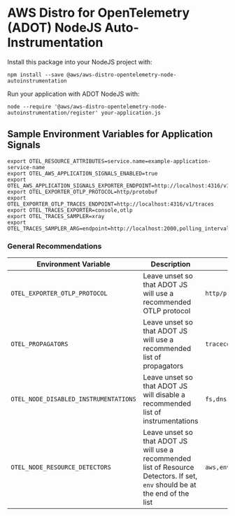 # AWS Distro for OpenTelemetry (ADOT) NodeJS Auto-Instrumentation

Install this package into your NodeJS project with:

```shell
npm install --save @aws/aws-distro-opentelemetry-node-autoinstrumentation
```

Run your application with ADOT NodeJS with:

```shell
node --require '@aws/aws-distro-opentelemetry-node-autoinstrumentation/register' your-application.js
```

## Sample Environment Variables for Application Signals

```shell
export OTEL_RESOURCE_ATTRIBUTES=service.name=example-application-service-name
export OTEL_AWS_APPLICATION_SIGNALS_ENABLED=true
export OTEL_AWS_APPLICATION_SIGNALS_EXPORTER_ENDPOINT=http://localhost:4316/v1/metrics
export OTEL_EXPORTER_OTLP_PROTOCOL=http/protobuf
export OTEL_EXPORTER_OTLP_TRACES_ENDPOINT=http://localhost:4316/v1/traces
export OTEL_TRACES_EXPORTER=console,otlp
export OTEL_TRACES_SAMPLER=xray
export OTEL_TRACES_SAMPLER_ARG=endpoint=http://localhost:2000,polling_interval=300
```

### General Recommendations

| Environment Variable | Description | Example |
| -------------------- | ----------- | ------- |
| `OTEL_EXPORTER_OTLP_PROTOCOL` | Leave unset so that ADOT JS will use a recommended OTLP protocol | `http/protobuf` |
| `OTEL_PROPAGATORS` | Leave unset so that ADOT JS will use a recommended list of propagators | `tracecontext,baggage,xray` |
| `OTEL_NODE_DISABLED_INSTRUMENTATIONS` | Leave unset so that ADOT JS will disable a recommended list of instrumentations | `fs,dns` |
| `OTEL_NODE_RESOURCE_DETECTORS` | Leave unset so that ADOT JS will use a recommended list of Resource Detectors. If set, `env` should be at the end of the list | `aws,env` |
